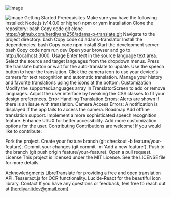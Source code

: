 ![image](https://github.com/user-attachments/assets/3212dd64-febe-464a-965c-cb870dd221b7)

![image](https://github.com/user-attachments/assets/856e765b-4ae5-44b3-a56a-4640bef00d4f)
Getting Started
Prerequisites
Make sure you have the following installed:
Node.js (v14.0.0 or higher)
npm or yarn
Installation
Clone the repository:
bash
Copy code
git clone https://github.com/herdiyana256/adams-p-translate.git
Navigate to the project directory:
bash
Copy code
cd adams-translator
Install the dependencies:
bash
Copy code
npm install
Start the development server:
bash
Copy code
npm run dev
Open your browser and go to http://localhost:3000.
Usage
Enter text in the source language text area.
Select the source and target languages from the dropdown menus.
Press the translate button or wait for the auto-translate to update.
Use the speech button to hear the translation.
Click the camera icon to use your device's camera for text recognition and automatic translation.
Manage your history and favorite translations using the icons at the bottom.
Customization
Modify the supportedLanguages array in TranslatorScreen to add or remove languages.
Adjust the user interface by tweaking the CSS classes to fit your design preferences.
Error Handling
Translation Errors: Alerts are shown if there is an issue with translation.
Camera Access Errors: A notification is displayed if the app fails to access the camera.
Roadmap
 Add offline translation support.
 Implement a more sophisticated speech recognition feature.
 Enhance UI/UX for better accessibility.
 Add more customization options for the user.
Contributing
Contributions are welcome! If you would like to contribute:

Fork the project.
Create your feature branch (git checkout -b feature/your-feature).
Commit your changes (git commit -m 'Add a new feature').
Push to the branch (git push origin feature/your-feature).
Open a pull request.
License
This project is licensed under the MIT License. See the LICENSE file for more details.

Acknowledgments
LibreTranslate for providing a free and open translation API.
Tesseract.js for OCR functionality.
Lucide-React for the beautiful icon library.
Contact
If you have any questions or feedback, feel free to reach out at [herdiyanitdev@gmail.com].
